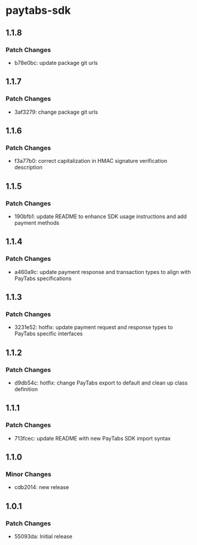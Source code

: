 # paytabs-sdk

## 1.1.8

### Patch Changes

- b78e0bc: update package git urls

## 1.1.7

### Patch Changes

- 3af3279: change package git urls

## 1.1.6

### Patch Changes

- f3a77b0: correct capitalization in HMAC signature verification description

## 1.1.5

### Patch Changes

- 190bfb1: update README to enhance SDK usage instructions and add payment methods

## 1.1.4

### Patch Changes

- a460a9c: update payment response and transaction types to align with PayTabs specifications

## 1.1.3

### Patch Changes

- 3231e52: hotfix: update payment request and response types to PayTabs specific interfaces

## 1.1.2

### Patch Changes

- d9db54c: hotfix: change PayTabs export to default and clean up class definition

## 1.1.1

### Patch Changes

- 713fcec: update README with new PayTabs SDK import syntax

## 1.1.0

### Minor Changes

- cdb2014: new release

## 1.0.1

### Patch Changes

- 55093da: Initial release
